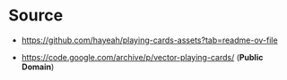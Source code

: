 # Source

- https://github.com/hayeah/playing-cards-assets?tab=readme-ov-file

- https://code.google.com/archive/p/vector-playing-cards/ (**Public Domain**)

